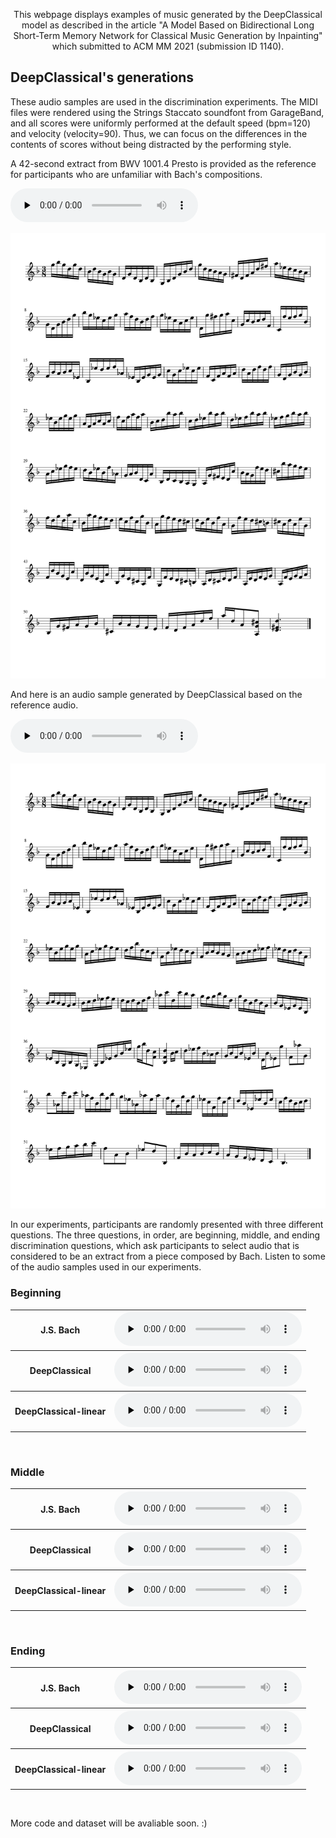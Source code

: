 <center>
    
This webpage displays examples of music generated by the DeepClassical model as described in the article "A Model Based on Bidirectional Long Short-Term Memory Network for Classical Music Generation by Inpainting" which submitted to ACM MM 2021 (submission ID 1140).

</center>

## DeepClassical's generations

These audio samples are used in the discrimination experiments. The MIDI files were rendered using the Strings Staccato soundfont from GarageBand, and all scores were uniformly performed at the default speed (bpm=120) and velocity (velocity=90). Thus, we can focus on the differences in the contents of scores without being distracted by the performing style.


A 42-second extract from BWV 1001.4 Presto is provided as the reference for participants who are unfamiliar with Bach's compositions. 

<audio id="audio" controls="" preload="none">
<source id="mp3" src="Re_Bach.mp3">
</audio>

![Image text](Bach-1.png)

And here is an audio sample generated by DeepClassical based on the reference audio.

<audio id="audio" controls="" preload="none">
<source id="mp3" src="Re_DC.mp3">
</audio>

![Image text](DeepClassical-1.png)

In our experiments, participants are randomly presented with three different questions. The three questions, in order, are beginning, middle, and ending discrimination questions, which ask participants to select audio that is considered to be an extract from a piece composed by Bach. Listen to some of the audio samples used in our experiments.

### Beginning

<table>
    <tr>
        <th>J.S. Bach</th>
        <th><audio id="audio" controls="" preload="none">
            <source id="mp3" src="Q1_Bach.mp3">
            </audio></th>
    </tr>
    <tr>
        <th>DeepClassical</th>
        <th><audio id="audio" controls="" preload="none">
            <source id="mp3" src="Q1_DC.mp3">
            </audio></th>
    </tr>
    <tr>
        <th>DeepClassical-linear</th>
        <th><audio id="audio" controls="" preload="none">
            <source id="mp3" src="Q1_DCL.mp3">
            </audio></th>
    </tr>
</table>

<br> 

### Middle

<table>
    <tr>
        <th>J.S. Bach</th>
        <th><audio id="audio" controls="" preload="none">
            <source id="mp3" src="Q2_Bach.mp3">
            </audio></th>
    </tr>
    <tr>
        <th>DeepClassical</th>
        <th><audio id="audio" controls="" preload="none">
            <source id="mp3" src="Q2_DC.mp3">
            </audio></th>
    </tr>
    <tr>
        <th>DeepClassical-linear</th>
        <th><audio id="audio" controls="" preload="none">
            <source id="mp3" src="Q2_DCL.mp3">
            </audio></th>
    </tr>
</table>

<br>

### Ending

<table>
    <tr>
        <th>J.S. Bach</th>
        <th><audio id="audio" controls="" preload="none">
            <source id="mp3" src="Q3_Bach.mp3">
            </audio></th>
    </tr>
    <tr>
        <th>DeepClassical</th>
        <th><audio id="audio" controls="" preload="none">
            <source id="mp3" src="Q3_DC.mp3">
            </audio></th>
    </tr>
    <tr>
        <th>DeepClassical-linear</th>
        <th><audio id="audio" controls="" preload="none">
            <source id="mp3" src="Q3_DCL.mp3">
            </audio></th>
    </tr>
</table>

<br>

More code and dataset will be avaliable soon. :)

